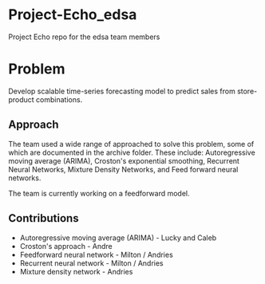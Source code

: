 # Project-Echo_edsa
Project Echo repo for the edsa team members

# Problem
Develop scalable time-series forecasting model to predict sales from store-product combinations.

## Approach
The team used a wide range of approached to solve this problem, some of which are documented in the archive folder. These include: Autoregressive moving average (ARIMA), Croston's exponential smoothing, Recurrent Neural Networks, Mixture Density Networks, and Feed forward neural networks. 

The team is currently working on a feedforward model. 

## Contributions
* Autoregressive moving average (ARIMA) - Lucky and Caleb
* Croston's approach - Andre
* Feedforward neural network - Milton / Andries
* Recurrent neural network - Milton / Andries
* Mixture density network - Andries
